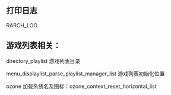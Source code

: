 ## 打印日志
RARCH_LOG

## 游戏列表相关：

directory_playlist 游戏列表目录


menu_displaylist_parse_playlist_manager_list 游戏列表初始化位置

ozone 加载系统名及图标：ozone_context_reset_horizontal_list